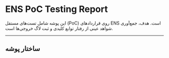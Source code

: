 # ENS PoC Testing Report

این پوشه شامل تست‌های مستقل (PoC) روی قراردادهای ENS است. هدف، جمع‌آوری شواهد عینی از رفتار توابع کلیدی و ثبت لاگ خروجی‌ها است.

---

## ساختار پوشه
